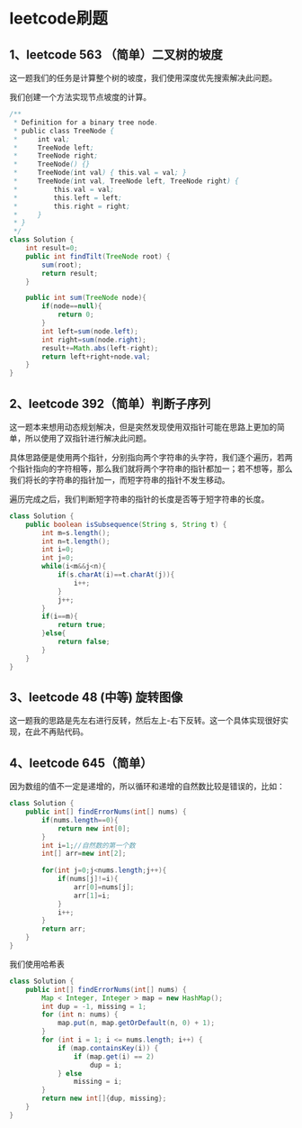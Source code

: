 # leetcode刷题

## 1、leetcode 563 （简单）二叉树的坡度

这一题我们的任务是计算整个树的坡度，我们使用深度优先搜索解决此问题。

我们创建一个方法实现节点坡度的计算。

```Java
/**
 * Definition for a binary tree node.
 * public class TreeNode {
 *     int val;
 *     TreeNode left;
 *     TreeNode right;
 *     TreeNode() {}
 *     TreeNode(int val) { this.val = val; }
 *     TreeNode(int val, TreeNode left, TreeNode right) {
 *         this.val = val;
 *         this.left = left;
 *         this.right = right;
 *     }
 * }
 */
class Solution {
    int result=0;
    public int findTilt(TreeNode root) {
        sum(root);
        return result;
    }

    public int sum(TreeNode node){
        if(node==null){
            return 0;
        }
        int left=sum(node.left);
        int right=sum(node.right);
        result+=Math.abs(left-right);
        return left+right+node.val;
    }
}
```

## 2、leetcode 392（简单）判断子序列

这一题本来想用动态规划解决，但是突然发现使用双指针可能在思路上更加的简单，所以使用了双指针进行解决此问题。

具体思路便是使用两个指针，分别指向两个字符串的头字符，我们逐个遍历，若两个指针指向的字符相等，那么我们就将两个字符串的指针都加一；若不想等，那么我们将长的字符串的指针加一，而短字符串的指针不发生移动。

遍历完成之后，我们判断短字符串的指针的长度是否等于短字符串的长度。

```Java
class Solution {
    public boolean isSubsequence(String s, String t) {
        int m=s.length();
        int n=t.length();
        int i=0;
        int j=0;
        while(i<m&&j<n){
            if(s.charAt(i)==t.charAt(j)){
                i++;
            }
            j++;
        }
        if(i==m){
            return true;
        }else{
            return false;
        }
    }
}

```

## 3、leetcode 48 (中等) 旋转图像

这一题我的思路是先左右进行反转，然后左上-右下反转。这一个具体实现很好实现，在此不再贴代码。

## 4、leetcode 645（简单）

因为数组的值不一定是递增的，所以循环和递增的自然数比较是错误的，比如：

```Java
class Solution {
    public int[] findErrorNums(int[] nums) {
        if(nums.length==0){
            return new int[0];
        }
        int i=1;//自然数的第一个数
        int[] arr=new int[2];
        
        for(int j=0;j<nums.length;j++){
            if(nums[j]!=i){
                arr[0]=nums[j];
                arr[1]=i;
            }
            i++;
        }
        return arr;
    }
}
```

我们使用哈希表

```Java
class Solution {
    public int[] findErrorNums(int[] nums) {
        Map < Integer, Integer > map = new HashMap();
        int dup = -1, missing = 1;
        for (int n: nums) {
            map.put(n, map.getOrDefault(n, 0) + 1);
        }
        for (int i = 1; i <= nums.length; i++) {
            if (map.containsKey(i)) {
                if (map.get(i) == 2)
                    dup = i;
            } else
                missing = i;
        }
        return new int[]{dup, missing};
    }
}
```

